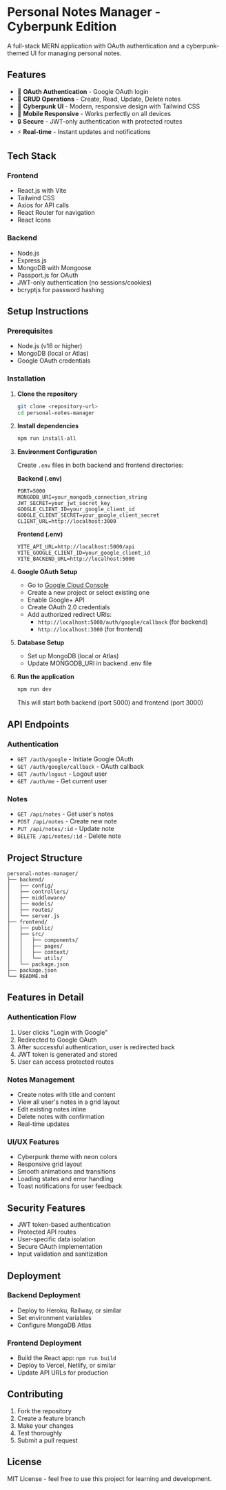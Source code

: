 # Personal Notes Manager - Cyberpunk Edition

A full-stack MERN application with OAuth authentication and a cyberpunk-themed UI for managing personal notes.

## Features

- 🔐 **OAuth Authentication** - Google OAuth login
- 📝 **CRUD Operations** - Create, Read, Update, Delete notes
- 🎨 **Cyberpunk UI** - Modern, responsive design with Tailwind CSS
- 📱 **Mobile Responsive** - Works perfectly on all devices
- 🔒 **Secure** - JWT-only authentication with protected routes
- ⚡ **Real-time** - Instant updates and notifications

## Tech Stack

### Frontend
- React.js with Vite
- Tailwind CSS
- Axios for API calls
- React Router for navigation
- React Icons

### Backend
- Node.js
- Express.js
- MongoDB with Mongoose
- Passport.js for OAuth
- JWT-only authentication (no sessions/cookies)
- bcryptjs for password hashing

## Setup Instructions

### Prerequisites
- Node.js (v16 or higher)
- MongoDB (local or Atlas)
- Google OAuth credentials

### Installation

1. **Clone the repository**
   ```bash
   git clone <repository-url>
   cd personal-notes-manager
   ```

2. **Install dependencies**
   ```bash
   npm run install-all
   ```

3. **Environment Configuration**

   Create `.env` files in both backend and frontend directories:

   **Backend (.env)**
   ```env
   PORT=5000
   MONGODB_URI=your_mongodb_connection_string
   JWT_SECRET=your_jwt_secret_key
   GOOGLE_CLIENT_ID=your_google_client_id
   GOOGLE_CLIENT_SECRET=your_google_client_secret
   CLIENT_URL=http://localhost:3000
   ```

   **Frontend (.env)**
   ```env
   VITE_API_URL=http://localhost:5000/api
   VITE_GOOGLE_CLIENT_ID=your_google_client_id
   VITE_BACKEND_URL=http://localhost:5000
   ```

4. **Google OAuth Setup**
   - Go to [Google Cloud Console](https://console.cloud.google.com/)
   - Create a new project or select existing one
   - Enable Google+ API
   - Create OAuth 2.0 credentials
   - Add authorized redirect URIs:
     - `http://localhost:5000/auth/google/callback` (for backend)
     - `http://localhost:3000` (for frontend)

5. **Database Setup**
   - Set up MongoDB (local or Atlas)
   - Update MONGODB_URI in backend .env file

6. **Run the application**
   ```bash
   npm run dev
   ```

   This will start both backend (port 5000) and frontend (port 3000)

## API Endpoints

### Authentication
- `GET /auth/google` - Initiate Google OAuth
- `GET /auth/google/callback` - OAuth callback
- `GET /auth/logout` - Logout user
- `GET /auth/me` - Get current user

### Notes
- `GET /api/notes` - Get user's notes
- `POST /api/notes` - Create new note
- `PUT /api/notes/:id` - Update note
- `DELETE /api/notes/:id` - Delete note

## Project Structure

```
personal-notes-manager/
├── backend/
│   ├── config/
│   ├── controllers/
│   ├── middleware/
│   ├── models/
│   ├── routes/
│   └── server.js
├── frontend/
│   ├── public/
│   ├── src/
│   │   ├── components/
│   │   ├── pages/
│   │   ├── context/
│   │   └── utils/
│   └── package.json
├── package.json
└── README.md
```

## Features in Detail

### Authentication Flow
1. User clicks "Login with Google"
2. Redirected to Google OAuth
3. After successful authentication, user is redirected back
4. JWT token is generated and stored
5. User can access protected routes

### Notes Management
- Create notes with title and content
- View all user's notes in a grid layout
- Edit existing notes inline
- Delete notes with confirmation
- Real-time updates

### UI/UX Features
- Cyberpunk theme with neon colors
- Responsive grid layout
- Smooth animations and transitions
- Loading states and error handling
- Toast notifications for user feedback

## Security Features

- JWT token-based authentication
- Protected API routes
- User-specific data isolation
- Secure OAuth implementation
- Input validation and sanitization

## Deployment

### Backend Deployment
- Deploy to Heroku, Railway, or similar
- Set environment variables
- Configure MongoDB Atlas

### Frontend Deployment
- Build the React app: `npm run build`
- Deploy to Vercel, Netlify, or similar
- Update API URLs for production

## Contributing

1. Fork the repository
2. Create a feature branch
3. Make your changes
4. Test thoroughly
5. Submit a pull request

## License

MIT License - feel free to use this project for learning and development. 